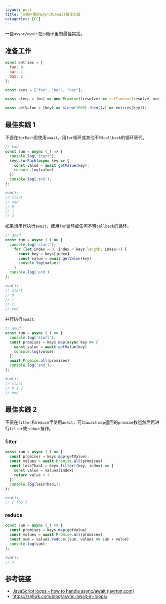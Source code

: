 ```yaml
---
layout: post
title: js循环里的async和await最佳实践
catagories: [FE]
---
```


一些`async/await`在js循环里的最佳实践。

## 准备工作

```javascript
const entries = {
  foo: 0,
  bar: 1,
  baz: 2,
};

const keys = ["foo", "bar", "baz"];

const sleep = (ms) => new Promise((resolve) => setTimeout(resolve, ms));

const getValue = (key) => sleep(1000).then((v) => entries[key]);
```

## 最佳实践 1

不要在`forEach`里使用`await`，用`for`循环或其他不带`callback`的循环替代。

```javascript
// bad
const run = async (_) => {
  console.log('start');
  keys.forEach(async key => {
    const value = await getValue(key);
    console.log(value)
  })
  console.log('end');
};

run();
// start
// end
// 0
// 1
// 2
```

如果想串行执行`await`，使用`for`循环或任何不带`callback`的循环。

```javascript
// good
const run = async (_) => {
  console.log('start');
    for (let index = 0; index < keys.length; index++) {
      const key = keys[index]
      const value = await getValue(key)
      console.log(value);
    }
  console.log('end')
};

run();
// start
// 0
// 1
// 2
// end
```

并行执行`await`。

```javascript
// good
const run = async (_) => {
  console.log('start');
  const promises = keys.map(async key => {
    const value = await getValue(key)
    console.log(value);
  });
  await Promise.all(promises)
  console.log('end');
};

run();
// start
// 0 1 2
// end
```



## 最佳实践 2

不要在`filter`和`reduce`里使用`await`，可以`await` `map`返回的`promise`数组然后再进行`filter`或`reduce`操作。

### filter

```javascript
const run = async (_) => {
  const promises = keys.map(getValue);
  const values = await Promise.all(promises)
  const lessThan1 = keys.filter((key, index) => {
    const value = values[index]
    return value < 1
  })
  console.log(lessThan1);
};

run();
// ['foo']
```

### reduce

```javascript
const run = async (_) => {
  const promises = keys.map(getValue)
  const values = await Promise.all(promises)
  const sum = values.reduce((sum, value) => sum + value)
  console.log(sum);
};

run();
// 3
```

## 参考链接

- [JavaScript loops - how to handle async/await (lavrton.com)](https://lavrton.com/javascript-loops-how-to-handle-async-await-6252dd3c795/)
- https://zellwk.com/blog/async-await-in-loops/